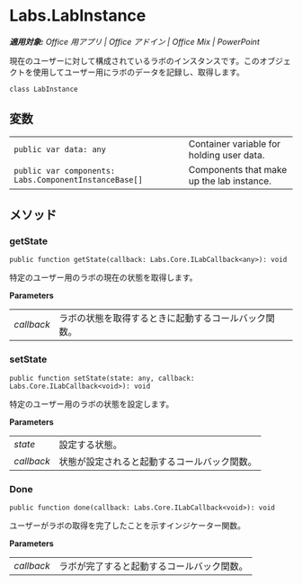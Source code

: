 
# <a name="labs.labinstance"></a>Labs.LabInstance

 _**適用対象:** Office 用アプリ | Office アドイン | Office Mix | PowerPoint_

現在のユーザーに対して構成されているラボのインスタンスです。このオブジェクトを使用してユーザー用にラボのデータを記録し、取得します。

```
class LabInstance
```


## <a name="variables"></a>変数


|||
|:-----|:-----|
| `public var data: any`|Container variable for holding user data.|
| `public var components: Labs.ComponentInstanceBase[]`|Components that make up the lab instance.|

## <a name="methods"></a>メソッド




### <a name="getstate"></a>getState

 `public function getState(callback: Labs.Core.ILabCallback<any>): void`

特定のユーザー用のラボの現在の状態を取得します。

 **Parameters**


|||
|:-----|:-----|
| _callback_|ラボの状態を取得するときに起動するコールバック関数。|

### <a name="setstate"></a>setState

 `public function setState(state: any, callback: Labs.Core.ILabCallback<void>): void`

特定のユーザー用のラボの状態を設定します。

 **Parameters**


|||
|:-----|:-----|
| _state_|設定する状態。|
| _callback_|状態が設定されると起動するコールバック関数。|

### <a name="done"></a>Done

 `public function done(callback: Labs.Core.ILabCallback<void>): void`

ユーザーがラボの取得を完了したことを示すインジケーター関数。

 **Parameters**


|||
|:-----|:-----|
| _callback_|ラボが完了すると起動するコールバック関数。|
